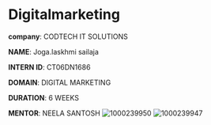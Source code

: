 # Digitalmarketing

**company**: CODTECH IT SOLUTIONS

**NAME**: Joga.laskhmi sailaja 

**INTERN ID**: CT06DN1686

**DOMAIN**: DIGITAL MARKETING 

**DURATION**: 6 WEEKS 

**MENTOR**: NEELA SANTOSH
![1000239950](https://github.com/user-attachments/assets/0ba71bf5-221e-4503-9e97-dfa878d0b2f0)
![1000239947](https://github.com/user-attachments/assets/10baaa98-7115-42a2-9b63-160154293c30)
